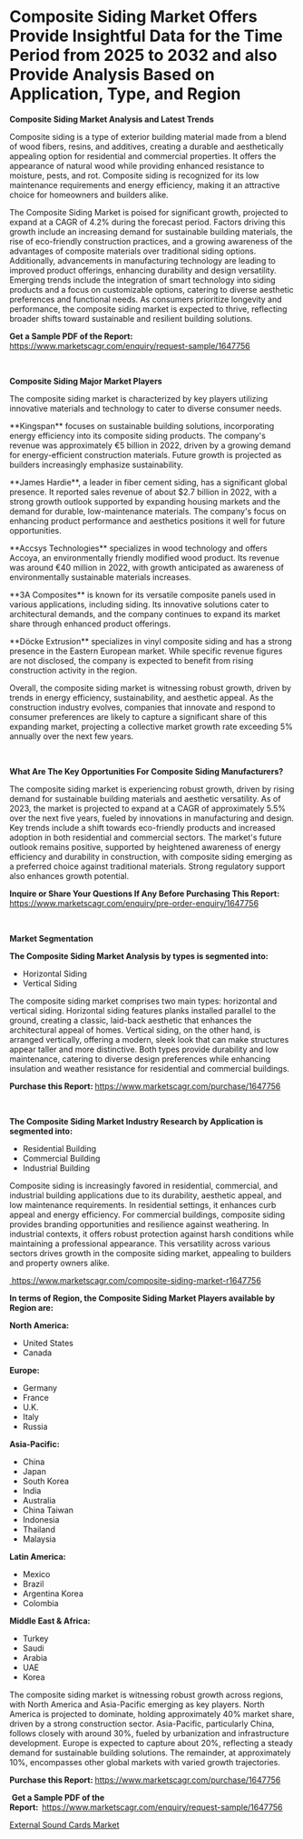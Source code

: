 <p><h1>Composite Siding Market Offers Provide Insightful Data for the Time Period from 2025 to 2032 and also Provide Analysis Based on Application, Type, and Region</h1></p><p><strong>Composite Siding Market Analysis and Latest Trends</strong></p>
<p><p>Composite siding is a type of exterior building material made from a blend of wood fibers, resins, and additives, creating a durable and aesthetically appealing option for residential and commercial properties. It offers the appearance of natural wood while providing enhanced resistance to moisture, pests, and rot. Composite siding is recognized for its low maintenance requirements and energy efficiency, making it an attractive choice for homeowners and builders alike.</p><p>The Composite Siding Market is poised for significant growth, projected to expand at a CAGR of 4.2% during the forecast period. Factors driving this growth include an increasing demand for sustainable building materials, the rise of eco-friendly construction practices, and a growing awareness of the advantages of composite materials over traditional siding options. Additionally, advancements in manufacturing technology are leading to improved product offerings, enhancing durability and design versatility. Emerging trends include the integration of smart technology into siding products and a focus on customizable options, catering to diverse aesthetic preferences and functional needs. As consumers prioritize longevity and performance, the composite siding market is expected to thrive, reflecting broader shifts toward sustainable and resilient building solutions.</p></p>
<p><strong>Get a Sample PDF of the Report:&nbsp;</strong> <a href="https://www.marketscagr.com/enquiry/request-sample/1647756?utm_campaign=3249&utm_medium=2&utm_source=Github&utm_content=ia&utm_term=05042025&utm_id=composite-siding">https://www.marketscagr.com/enquiry/request-sample/1647756</a></p>
<p>&nbsp;</p>
<p><strong>Composite Siding Major Market Players</strong></p>
<p><p>The composite siding market is characterized by key players utilizing innovative materials and technology to cater to diverse consumer needs. </p><p>**Kingspan** focuses on sustainable building solutions, incorporating energy efficiency into its composite siding products. The company's revenue was approximately €5 billion in 2022, driven by a growing demand for energy-efficient construction materials. Future growth is projected as builders increasingly emphasize sustainability.</p><p>**James Hardie**, a leader in fiber cement siding, has a significant global presence. It reported sales revenue of about $2.7 billion in 2022, with a strong growth outlook supported by expanding housing markets and the demand for durable, low-maintenance materials. The company's focus on enhancing product performance and aesthetics positions it well for future opportunities.</p><p>**Accsys Technologies** specializes in wood technology and offers Accoya, an environmentally friendly modified wood product. Its revenue was around €40 million in 2022, with growth anticipated as awareness of environmentally sustainable materials increases.</p><p>**3A Composites** is known for its versatile composite panels used in various applications, including siding. Its innovative solutions cater to architectural demands, and the company continues to expand its market share through enhanced product offerings.</p><p>**Döcke Extrusion** specializes in vinyl composite siding and has a strong presence in the Eastern European market. While specific revenue figures are not disclosed, the company is expected to benefit from rising construction activity in the region.</p><p>Overall, the composite siding market is witnessing robust growth, driven by trends in energy efficiency, sustainability, and aesthetic appeal. As the construction industry evolves, companies that innovate and respond to consumer preferences are likely to capture a significant share of this expanding market, projecting a collective market growth rate exceeding 5% annually over the next few years.</p></p>
<p>&nbsp;</p>
<p><strong>What Are The Key Opportunities For Composite Siding Manufacturers?</strong></p>
<p><p>The composite siding market is experiencing robust growth, driven by rising demand for sustainable building materials and aesthetic versatility. As of 2023, the market is projected to expand at a CAGR of approximately 5.5% over the next five years, fueled by innovations in manufacturing and design. Key trends include a shift towards eco-friendly products and increased adoption in both residential and commercial sectors. The market's future outlook remains positive, supported by heightened awareness of energy efficiency and durability in construction, with composite siding emerging as a preferred choice against traditional materials. Strong regulatory support also enhances growth potential.</p></p>
<p><strong>Inquire or Share Your Questions If Any Before Purchasing This Report:</strong> <a href="https://www.marketscagr.com/enquiry/pre-order-enquiry/1647756?utm_campaign=3249&utm_medium=2&utm_source=Github&utm_content=ia&utm_term=05042025&utm_id=composite-siding">https://www.marketscagr.com/enquiry/pre-order-enquiry/1647756</a></p>
<p>&nbsp;</p>
<p><strong>Market Segmentation</strong></p>
<p><strong>The Composite Siding Market Analysis by types is segmented into:</strong></p>
<p><ul><li>Horizontal Siding</li><li>Vertical Siding</li></ul></p>
<p><p>The composite siding market comprises two main types: horizontal and vertical siding. Horizontal siding features planks installed parallel to the ground, creating a classic, laid-back aesthetic that enhances the architectural appeal of homes. Vertical siding, on the other hand, is arranged vertically, offering a modern, sleek look that can make structures appear taller and more distinctive. Both types provide durability and low maintenance, catering to diverse design preferences while enhancing insulation and weather resistance for residential and commercial buildings.</p></p>
<p><strong>Purchase this Report:&nbsp;</strong><a href="https://www.marketscagr.com/purchase/1647756?utm_campaign=3249&utm_medium=2&utm_source=Github&utm_content=ia&utm_term=05042025&utm_id=composite-siding">https://www.marketscagr.com/purchase/1647756</a></p>
<p>&nbsp;</p>
<p><strong>The Composite Siding Market Industry Research by Application is segmented into:</strong></p>
<p><ul><li>Residential Building</li><li>Commercial Building</li><li>Industrial Building</li></ul></p>
<p><p>Composite siding is increasingly favored in residential, commercial, and industrial building applications due to its durability, aesthetic appeal, and low maintenance requirements. In residential settings, it enhances curb appeal and energy efficiency. For commercial buildings, composite siding provides branding opportunities and resilience against weathering. In industrial contexts, it offers robust protection against harsh conditions while maintaining a professional appearance. This versatility across various sectors drives growth in the composite siding market, appealing to builders and property owners alike.</p></p>
<p><a href="https://www.marketscagr.com/composite-siding-market-r1647756?utm_campaign=3249&utm_medium=2&utm_source=Github&utm_content=ia&utm_term=05042025&utm_id=composite-siding">&nbsp;https://www.marketscagr.com/composite-siding-market-r1647756</a></p>
<p><strong>In terms of Region, the Composite Siding Market Players available by Region are:</strong></p>
<p>
    <p> <strong> North America: </strong>
        <ul>
            <li>United States</li>
            <li>Canada</li>
        </ul>
        </p> 
    <p> <strong> Europe: </strong>
        <ul>
            <li>Germany</li>
            <li>France</li>
            <li>U.K.</li>
            <li>Italy</li>
            <li>Russia</li>
        </ul>
        </p> 
    <p> <strong> Asia-Pacific: </strong>
        <ul>
            <li>China</li>
            <li>Japan</li>
            <li>South Korea</li>
            <li>India</li>
            <li>Australia</li>
            <li>China Taiwan</li>
            <li>Indonesia</li>
            <li>Thailand</li>
            <li>Malaysia</li>
        </ul>
        </p> 
    <p> <strong> Latin America: </strong>
        <ul>
            <li>Mexico</li>
            <li>Brazil</li>
            <li>Argentina Korea</li>
            <li>Colombia</li>
        </ul>
        </p> 
    <p> <strong> Middle East & Africa: </strong>
        <ul>
            <li>Turkey</li>
            <li>Saudi</li>
            <li>Arabia</li>
            <li>UAE</li>
            <li>Korea</li>
        </ul>
    </p>
    </p>
<p><p>The composite siding market is witnessing robust growth across regions, with North America and Asia-Pacific emerging as key players. North America is projected to dominate, holding approximately 40% market share, driven by a strong construction sector. Asia-Pacific, particularly China, follows closely with around 30%, fueled by urbanization and infrastructure development. Europe is expected to capture about 20%, reflecting a steady demand for sustainable building solutions. The remainder, at approximately 10%, encompasses other global markets with varied growth trajectories.</p></p>
<p><strong>Purchase this Report: </strong><a href="https://www.marketscagr.com/purchase/1647756?utm_campaign=3249&utm_medium=2&utm_source=Github&utm_content=ia&utm_term=05042025&utm_id=composite-siding">https://www.marketscagr.com/purchase/1647756</a></p>
<p>&nbsp;<strong>Get a Sample PDF of the Report:&nbsp;&nbsp;</strong><a href="https://www.marketscagr.com/enquiry/request-sample/1647756?utm_campaign=3249&utm_medium=2&utm_source=Github&utm_content=ia&utm_term=05042025&utm_id=composite-siding">https://www.marketscagr.com/enquiry/request-sample/1647756</a></p>
<p><strong></strong></p>
<p><p><a href="https://github.com/bedelibekwe58/Market-Research-Report-List-1/blob/main/external-sound-cards-market.md?utm_campaign=3249&utm_medium=2&utm_source=Github&utm_content=ia&utm_term=05042025&utm_id=composite-siding">External Sound Cards Market</a></p></p>